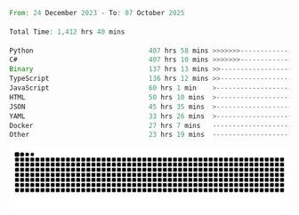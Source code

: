 <!--START_SECTION:waka-->

```rust
From: 24 December 2023 - To: 07 October 2025

Total Time: 1,412 hrs 40 mins

Python                             407 hrs 58 mins >>>>>>>------------------   28.41 %
C#                                 407 hrs 10 mins >>>>>>>------------------   28.35 %
Binary                             137 hrs 13 mins >>-----------------------   09.56 %
TypeScript                         136 hrs 12 mins >>-----------------------   09.49 %
JavaScript                         60 hrs 1 min    >------------------------   04.18 %
HTML                               50 hrs 10 mins  >------------------------   03.49 %
JSON                               45 hrs 35 mins  >------------------------   03.18 %
YAML                               33 hrs 26 mins  >------------------------   02.33 %
Docker                             27 hrs 7 mins   -------------------------   01.89 %
Other                              23 hrs 19 mins  -------------------------   01.62 %
```

<!--END_SECTION:waka-->


<picture>
  <source media="(prefers-color-scheme: dark)" srcset="https://raw.githubusercontent.com/jeerawut97/jeerawut97/output/github-contribution-grid-snake.svg">
  <img alt="github contribution grid snake animation" src="https://raw.githubusercontent.com/jeerawut97/jeerawut97/output/github-contribution-grid-snake.svg">
</picture>
